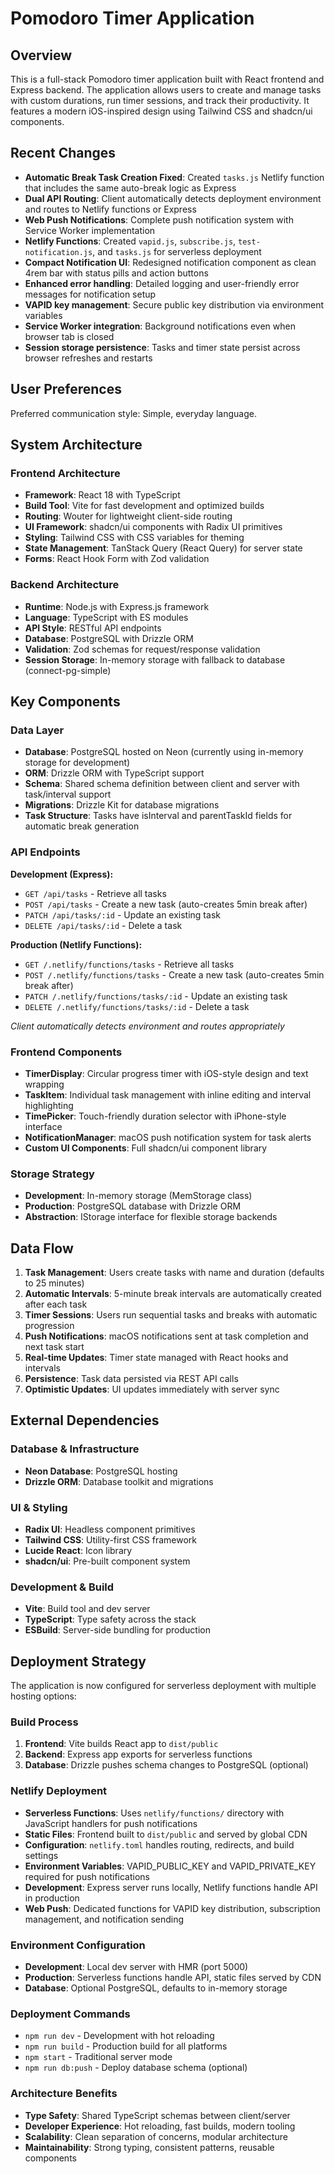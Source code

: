# Pomodoro Timer Application

## Overview

This is a full-stack Pomodoro timer application built with React frontend and Express backend. The application allows users to create and manage tasks with custom durations, run timer sessions, and track their productivity. It features a modern iOS-inspired design using Tailwind CSS and shadcn/ui components.

## Recent Changes

- **Automatic Break Task Creation Fixed**: Created `tasks.js` Netlify function that includes the same auto-break logic as Express
- **Dual API Routing**: Client automatically detects deployment environment and routes to Netlify functions or Express
- **Web Push Notifications**: Complete push notification system with Service Worker implementation
- **Netlify Functions**: Created `vapid.js`, `subscribe.js`, `test-notification.js`, and `tasks.js` for serverless deployment
- **Compact Notification UI**: Redesigned notification component as clean 4rem bar with status pills and action buttons
- **Enhanced error handling**: Detailed logging and user-friendly error messages for notification setup
- **VAPID key management**: Secure public key distribution via environment variables
- **Service Worker integration**: Background notifications even when browser tab is closed
- **Session storage persistence**: Tasks and timer state persist across browser refreshes and restarts

## User Preferences

Preferred communication style: Simple, everyday language.

## System Architecture

### Frontend Architecture
- **Framework**: React 18 with TypeScript
- **Build Tool**: Vite for fast development and optimized builds
- **Routing**: Wouter for lightweight client-side routing
- **UI Framework**: shadcn/ui components with Radix UI primitives
- **Styling**: Tailwind CSS with CSS variables for theming
- **State Management**: TanStack Query (React Query) for server state
- **Forms**: React Hook Form with Zod validation

### Backend Architecture
- **Runtime**: Node.js with Express.js framework
- **Language**: TypeScript with ES modules
- **API Style**: RESTful API endpoints
- **Database**: PostgreSQL with Drizzle ORM
- **Validation**: Zod schemas for request/response validation
- **Session Storage**: In-memory storage with fallback to database (connect-pg-simple)

## Key Components

### Data Layer
- **Database**: PostgreSQL hosted on Neon (currently using in-memory storage for development)
- **ORM**: Drizzle ORM with TypeScript support
- **Schema**: Shared schema definition between client and server with task/interval support
- **Migrations**: Drizzle Kit for database migrations
- **Task Structure**: Tasks have isInterval and parentTaskId fields for automatic break generation

### API Endpoints
**Development (Express):**
- `GET /api/tasks` - Retrieve all tasks
- `POST /api/tasks` - Create a new task (auto-creates 5min break after)
- `PATCH /api/tasks/:id` - Update an existing task
- `DELETE /api/tasks/:id` - Delete a task

**Production (Netlify Functions):**
- `GET /.netlify/functions/tasks` - Retrieve all tasks
- `POST /.netlify/functions/tasks` - Create a new task (auto-creates 5min break after)
- `PATCH /.netlify/functions/tasks/:id` - Update an existing task
- `DELETE /.netlify/functions/tasks/:id` - Delete a task

*Client automatically detects environment and routes appropriately*

### Frontend Components
- **TimerDisplay**: Circular progress timer with iOS-style design and text wrapping
- **TaskItem**: Individual task management with inline editing and interval highlighting
- **TimePicker**: Touch-friendly duration selector with iPhone-style interface
- **NotificationManager**: macOS push notification system for task alerts
- **Custom UI Components**: Full shadcn/ui component library

### Storage Strategy
- **Development**: In-memory storage (MemStorage class)
- **Production**: PostgreSQL database with Drizzle ORM
- **Abstraction**: IStorage interface for flexible storage backends

## Data Flow

1. **Task Management**: Users create tasks with name and duration (defaults to 25 minutes)
2. **Automatic Intervals**: 5-minute break intervals are automatically created after each task
3. **Timer Sessions**: Users run sequential tasks and breaks with automatic progression
4. **Push Notifications**: macOS notifications sent at task completion and next task start
5. **Real-time Updates**: Timer state managed with React hooks and intervals
6. **Persistence**: Task data persisted via REST API calls
7. **Optimistic Updates**: UI updates immediately with server sync

## External Dependencies

### Database & Infrastructure
- **Neon Database**: PostgreSQL hosting
- **Drizzle ORM**: Database toolkit and migrations

### UI & Styling
- **Radix UI**: Headless component primitives
- **Tailwind CSS**: Utility-first CSS framework
- **Lucide React**: Icon library
- **shadcn/ui**: Pre-built component system

### Development & Build
- **Vite**: Build tool and dev server
- **TypeScript**: Type safety across the stack
- **ESBuild**: Server-side bundling for production

## Deployment Strategy

The application is now configured for serverless deployment with multiple hosting options:

### Build Process
1. **Frontend**: Vite builds React app to `dist/public`
2. **Backend**: Express app exports for serverless functions
3. **Database**: Drizzle pushes schema changes to PostgreSQL (optional)

### Netlify Deployment
- **Serverless Functions**: Uses `netlify/functions/` directory with JavaScript handlers for push notifications
- **Static Files**: Frontend built to `dist/public` and served by global CDN
- **Configuration**: `netlify.toml` handles routing, redirects, and build settings
- **Environment Variables**: VAPID_PUBLIC_KEY and VAPID_PRIVATE_KEY required for push notifications
- **Development**: Express server runs locally, Netlify functions handle API in production
- **Web Push**: Dedicated functions for VAPID key distribution, subscription management, and notification sending

### Environment Configuration
- **Development**: Local dev server with HMR (port 5000)
- **Production**: Serverless functions handle API, static files served by CDN
- **Database**: Optional PostgreSQL, defaults to in-memory storage

### Deployment Commands
- `npm run dev` - Development with hot reloading
- `npm run build` - Production build for all platforms
- `npm start` - Traditional server mode
- `npm run db:push` - Deploy database schema (optional)

### Architecture Benefits
- **Type Safety**: Shared TypeScript schemas between client/server
- **Developer Experience**: Hot reloading, fast builds, modern tooling
- **Scalability**: Clean separation of concerns, modular architecture
- **Maintainability**: Strong typing, consistent patterns, reusable components
